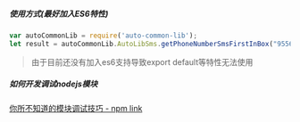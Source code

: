 ##### 使用方式(最好加入ES6特性)
```js
var autoCommonLib = require('auto-common-lib');
let result = autoCommonLib.AutoLibSms.getPhoneNumberSmsFirstInBox("95561");
```
>由于目前还没有加入es6支持导致export default等特性无法使用


##### 如何开发调试nodejs模块

[你所不知道的模块调试技巧 - npm link](https://github.com/atian25/blog/issues/17)